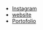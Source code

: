 - <a href="https://www.instagram.com/yotsusan_machi/" target="_blank">Instagram</a> 
- <a href="https://course-4dr4n0zwn-initer3737.vercel.app/" target="_blank">website</a>
- <a href="https://initer3737.github.io/" target="_blank">Portofolio</a>

<!---
initer3737/initer3737 is a ✨ special ✨ repository because its `README.md` (this file) appears on your GitHub profile.
You can click the Preview link to take a look at your changes.
--->
